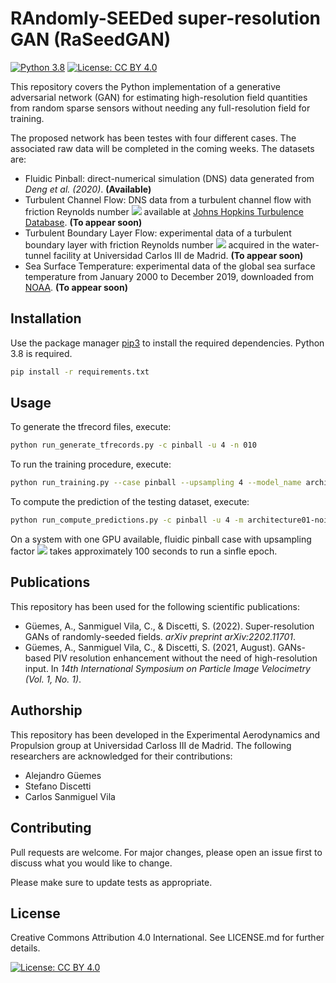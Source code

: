 # **RAndomly-SEEDed super-resolution GAN (RaSeedGAN)**
[![Python 3.8](https://img.shields.io/badge/python-3.8-blue.svg)](https://www.python.org/downloads/release/python-380/)
[![License: CC BY 4.0](https://img.shields.io/badge/License-CC_BY_4.0-lightgrey.svg)](https://creativecommons.org/licenses/by/4.0/)

This repository covers the Python implementation of a generative adversarial network (GAN) for estimating high-resolution field quantities from random sparse sensors without needing any full-resolution field for training.

The proposed network has been testes with four different cases. The associated raw data will be completed in the coming weeks. The datasets are:

*   Fluidic Pinball: direct-numerical simulation (DNS) data generated from *Deng et al. (2020)*. **(Available)**
*   Turbulent Channel Flow: DNS data from a turbulent channel flow with friction Reynolds number <img src="https://render.githubusercontent.com/render/math?math=Re_{\tau}=1000"> available at [Johns Hopkins Turbulence Database](http://turbulence.pha.jhu.edu). **(To appear soon)**
*   Turbulent Boundary Layer Flow: experimental data of a turbulent boundary layer with friction Reynolds number <img src="https://render.githubusercontent.com/render/math?math=Re_{\tau}\approx 1000"> acquired in the water-tunnel facility at Universidad Carlos III de Madrid. **(To appear soon)**
*   Sea Surface Temperature: experimental data of the global sea surface temperature from January 2000 to December 2019, downloaded from [NOAA](http://www.esrl.noaa.gov/psd/). **(To appear soon)**

## **Installation**

Use the package manager [pip3](https://pip.pypa.io/en/stable/) to install the required dependencies. Python 3.8 is required.

```bash
pip install -r requirements.txt
```


## **Usage**

To generate the tfrecord files, execute:

```bash
python run_generate_tfrecords.py -c pinball -u 4 -n 010
```

To run the training procedure, execute:

```bash
python run_training.py --case pinball --upsampling 4 --model_name architecture01-noise-010 --noise 10 --learning_rate 1e-4
```

To compute the prediction of the testing dataset, execute:

```bash
python run_compute_predictions.py -c pinball -u 4 -m architecture01-noise-010 -n 10 -l 1e-4
```

On a system with one GPU available, fluidic pinball case with upsampling factor <img src="https://render.githubusercontent.com/render/math?math=f_u=4"> takes approximately 100 seconds to run a sinfle epoch. 

## **Publications**
This repository has been used for the following scientific publications:

- Güemes, A., Sanmiguel Vila, C., & Discetti, S. (2022). Super-resolution GANs of randomly-seeded fields. *arXiv preprint arXiv:2202.11701*.
- Güemes, A., Sanmiguel Vila, C., & Discetti, S. (2021, August). GANs-based PIV resolution enhancement without the need of high-resolution input. In *14th International Symposium on Particle Image Velocimetry (Vol. 1, No. 1)*.

## **Authorship**
This repository has been developed in the Experimental Aerodynamics and Propulsion group at Universidad Carloss III de Madrid. The following researchers are acknowledged for their contributions:
- Alejandro Güemes
- Stefano Discetti
- Carlos Sanmiguel Vila

## **Contributing**
Pull requests are welcome. For major changes, please open an issue first to discuss what you would like to change.

Please make sure to update tests as appropriate.

## **License**
Creative Commons Attribution 4.0 International. See LICENSE.md for further details.

[![License: CC BY 4.0](https://img.shields.io/badge/License-CC_BY_4.0-lightgrey.svg)](https://creativecommons.org/licenses/by/4.0/)
